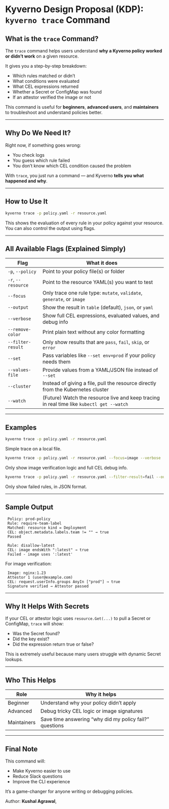 # Kyverno Design Proposal (KDP): `kyverno trace` Command

##  What is the `trace` Command?

The `trace` command helps users understand **why a Kyverno policy worked or didn’t work** on a given resource.

It gives you a step-by-step breakdown:
- Which rules matched or didn’t
- What conditions were evaluated
- What CEL expressions returned
- Whether a Secret or ConfigMap was found
- If an attestor verified the image or not

This command is useful for **beginners**, **advanced users**, and **maintainers** to troubleshoot and understand policies better.

---

##  Why Do We Need It?

Right now, if something goes wrong:
- You check logs
- You guess which rule failed
- You don’t know which CEL condition caused the problem

With `trace`, you just run a command — and Kyverno **tells you what happened and why**.

---

##  How to Use It

```bash
kyverno trace -p policy.yaml -r resource.yaml
```

This shows the evaluation of every rule in your policy against your resource. You can also control the output using flags.

---

##  All Available Flags (Explained Simply)

| Flag | What it does |
|------|---------------|
| `-p`, `--policy` | Point to your policy file(s) or folder |
| `-r`, `--resource` | Point to the resource YAML(s) you want to test |
| `--focus` | Only trace one rule type: `mutate`, `validate`, `generate`, or `image` |
| `--output` | Show the result in `table` (default), `json`, or `yaml` |
| `--verbose` | Show full CEL expressions, evaluated values, and debug info |
| `--remove-color` | Print plain text without any color formatting |
| `--filter-result` | Only show results that are `pass`, `fail`, `skip`, or `error` |
| `--set` | Pass variables like `--set env=prod` if your policy needs them |
| `--values-file` | Provide values from a YAML/JSON file instead of `--set` |
| `--cluster` | Instead of giving a file, pull the resource directly from the Kubernetes cluster |
| `--watch` | (Future) Watch the resource live and keep tracing in real time like `kubectl get --watch` |

---

##  Examples

```bash
kyverno trace -p policy.yaml -r resource.yaml
```

Simple trace on a local file.

```bash
kyverno trace -p policy.yaml -r resource.yaml --focus=image --verbose
```

Only show image verification logic and full CEL debug info.

```bash
kyverno trace -p policy.yaml -r resource.yaml --filter-result=fail --output=json
```

Only show failed rules, in JSON format.

---

##  Sample Output

```plaintext
 Policy: prod-policy
 Rule: require-team-label
 Matched: resource kind = Deployment
 CEL: object.metadata.labels.team != "" → true
 Passed

 Rule: disallow-latest
 CEL: image endsWith ":latest" → true
 Failed - image uses ':latest'
```

For image verification:

```plaintext
 Image: nginx:1.23
 Attestor 1 (user@example.com)
 CEL: request.userInfo.groups AnyIn ["prod"] → true
 Signature verified → Attestor passed
```

---

##  Why It Helps With Secrets

If your CEL or attestor logic uses `resource.Get(...)` to pull a Secret or ConfigMap, `trace` will show:
- Was the Secret found?
- Did the key exist?
- Did the expression return true or false?

This is extremely useful because many users struggle with dynamic Secret lookups.

---

##  Who This Helps

| Role | Why it helps |
|------|---------------|
| Beginner | Understand why your policy didn’t apply |
| Advanced | Debug tricky CEL logic or image signatures |
| Maintainers | Save time answering “why did my policy fail?” questions |

---

##  Final Note

This command will:
- Make Kyverno easier to use
- Reduce Slack questions
- Improve the CLI experience

It’s a game-changer for anyone writing or debugging policies.

 Author: **Kushal Agrawal**,